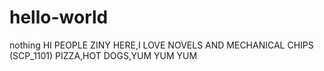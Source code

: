 # hello-world
nothing
HI PEOPLE
ZINY HERE,I LOVE NOVELS AND MECHANICAL CHIPS (SCP_1101) 
PIZZA,HOT DOGS,YUM YUM YUM
